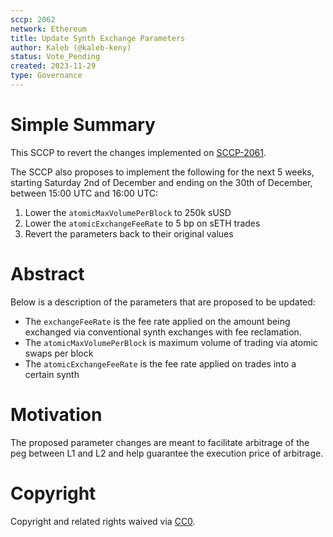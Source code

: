 ```yaml
---
sccp: 2062
network: Ethereum
title: Update Synth Exchange Parameters
author: Kaleb (@kaleb-keny)
status: Vote_Pending
created: 2023-11-29
type: Governance
---
```


# Simple Summary

This SCCP to revert the changes implemented on [SCCP-2061](https://sips.synthetix.io/sccp/sccp-2061).

The SCCP also proposes to implement the following for the next 5 weeks, starting Saturday 2nd of December and ending on the 30th of December, between 15:00 UTC and 16:00 UTC:
1) Lower the `atomicMaxVolumePerBlock` to 250k sUSD
2) Lower the `atomicExchangeFeeRate` to 5 bp on sETH trades
3) Revert the parameters back to their original values 

# Abstract

Below is a description of the parameters that are proposed to be updated:
- The `exchangeFeeRate` is the fee rate applied on the amount being exchanged via conventional synth exchanges with fee reclamation. 
- The `atomicMaxVolumePerBlock` is maximum volume of trading via atomic swaps per block
- The `atomicExchangeFeeRate` is the fee rate applied on trades into a certain synth

# Motivation

The proposed parameter changes are meant to facilitate arbitrage of the peg between L1 and L2 and help guarantee the execution price of arbitrage.

# Copyright

Copyright and related rights waived via [CC0](https://creativecommons.org/publicdomain/zero/1.0/).


